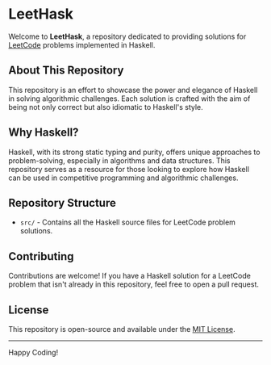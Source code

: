 # LeetHask

Welcome to **LeetHask**, a repository dedicated to providing solutions for [LeetCode](https://leetcode.com/) problems implemented in Haskell.

## About This Repository

This repository is an effort to showcase the power and elegance of Haskell in solving algorithmic challenges. Each solution is crafted with the aim of being not only correct but also idiomatic to Haskell's style.

## Why Haskell?

Haskell, with its strong static typing and purity, offers unique approaches to problem-solving, especially in algorithms and data structures. This repository serves as a resource for those looking to explore how Haskell can be used in competitive programming and algorithmic challenges.

## Repository Structure

- `src/` - Contains all the Haskell source files for LeetCode problem solutions.

## Contributing

Contributions are welcome! If you have a Haskell solution for a LeetCode problem that isn't already in this repository, feel free to open a pull request.

## License

This repository is open-source and available under the [MIT License](LICENSE).

---

Happy Coding!
